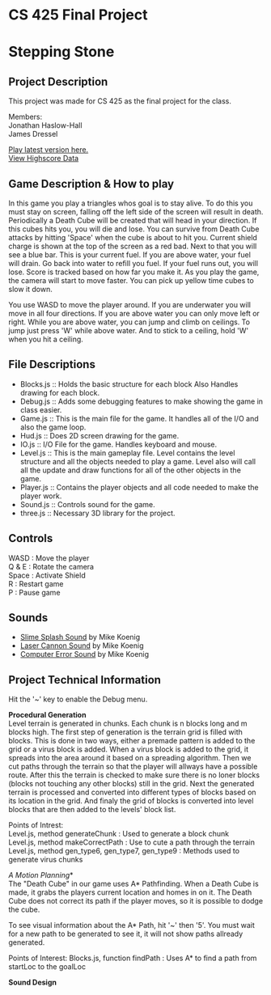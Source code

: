 CS 425 Final Project
====================

Stepping Stone
==============

Project Description
-------------------

This project was made for CS 425 as the final project for the class.  

Members:  
Jonathan Haslow-Hall  
James Dressel  

[Play latest version here.](http://www.divided-games.com/CS425/index.html)  
[View Highscore Data](http://www.divided-games.com/CS425/php/highscore.php)

Game Description & How to play
------------------------------

In this game you play a triangles whos goal is to stay alive. To do this you must stay on screen, falling off the left side of the screen will result in death. Periodically a Death Cube will be created that will head in your direction. If this cubes hits you, you will die and lose. You can survive from Death Cube attacks by hitting 'Space' when the cube is about to hit you. Current shield charge is shown at the top of the screen as a red bad. Next to that you will see a blue bar. This is your current fuel. If you are above water, your fuel will drain. Go back into water to refill you fuel. If your fuel runs out, you will lose. Score is tracked based on how far you make it. As you play the game, the camera will start to move faster. You can pick up yellow time cubes to slow it down. 

You use WASD to move the player around. If you are underwater you will move in all four directions. If you are above water you can only move left or right. While you are above water, you can jump and climb on ceilings. To jump just press 'W' while above water. And to stick to a ceiling, hold 'W' when you hit a ceiling. 


File Descriptions
-----------------

* Blocks.js :: Holds the basic structure for each block Also Handles drawing for each block.
* Debug.js :: Adds some debugging features to make showing the game in class easier.  
* Game.js :: This is the main file for the game. It handles all of the I/O and also the game loop. 
* Hud.js :: Does 2D screen drawing for the game. 
* IO.js :: I/O File for the game. Handles keyboard and mouse. 
* Level.js :: This is the main gameplay file. Level contains the level structure and all the objects needed to play a game. Level also will call all the update and draw functions for all of the other objects in the game. 
* Player.js :: Contains the player objects and all code needed to make the player work. 
* Sound.js :: Controls sound for the game. 
* three.js :: Necessary 3D library for the project. 

Controls
--------

WASD  : Move the player  
Q & E : Rotate the camera  
Space : Activate Shield  
R     : Restart game  
P     : Pause game

Sounds
------

* [Slime Splash Sound](http://soundbible.com/1097-Slime-Splash.html) by Mike Koenig
* [Laser Cannon Sound](http://soundbible.com/1771-Laser-Cannon.html) by Mike Koenig
* [Computer Error Sound](http://soundbible.com/172-Computer-Error.html) by Mike Koenig

Project Technical Information
-----------------------------

Hit the '~' key to enable the Debug menu. 

**Procedural Generation**  
Level terrain is generated in chunks. Each chunk is n blocks long and m blocks high. The first step of generation is the terrain grid is filled with blocks. This is done in two ways, either a premade pattern is added to the grid or a virus block is added. When a virus block is added to the grid, it spreads into the area around it based on a spreading algorithm. Then we cut paths through the terrain so that the player will allways have a possible route. After this the terrain is checked to make sure there is no loner blocks (blocks not touching any other blocks) still in the grid. Next the generated terrain is processed and converted into different types of blocks based on its location in the grid. And finaly the grid of blocks is converted into level blocks that are then added to the levels' block list.   

Points of Intrest:  
Level.js, method generateChunk : Used to generate a block chunk  
Level.js, method makeCorrectPath : Use to cute a path through the terrain
Level.js, method gen_type6, gen_type7, gen_type9 : Methods used to generate virus chunks 

**A* Motion Planning**  
The "Death Cube" in our game uses A* Pathfinding. When a Death Cube is made, it grabs the players current location and homes in on it. The Death Cube does not correct its path if the player moves, so it is possible to dodge the cube. 

To see visual information about the A* Path, hit '~' then '5'. You must wait for a new path to be generated to see it, it will not show paths allready generated. 

Points of Interest: 
Blocks.js, function findPath : Uses A* to find a path from startLoc to the goalLoc


**Sound Design**  


